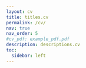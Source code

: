 ```yaml
---
layout: cv
title: titles.cv
permalink: /cv/
nav: true
nav_order: 5
#cv_pdf: example_pdf.pdf
description: descriptions.cv
toc:
  sidebar: left
---
```

